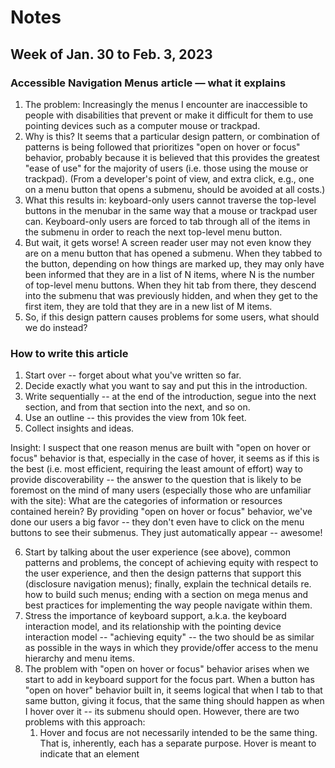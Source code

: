 # Notes

## Week of Jan. 30 to Feb. 3, 2023

### Accessible Navigation Menus article — what it explains

1. The problem: Increasingly the menus I encounter are inaccessible to people with disabilities that prevent or make it difficult for them to use pointing devices such as a computer mouse or trackpad.
1. Why is this? It seems that a particular design pattern, or combination of patterns is being followed that prioritizes "open on hover or focus" behavior, probably because it is believed that this provides the greatest "ease of use" for the majority of users (i.e. those using the mouse or trackpad). (From a developer's point of view, and extra click, e.g., one on a menu button that opens a submenu, should be avoided at all costs.)
1. What this results in: keyboard-only users cannot traverse the top-level buttons in the menubar in the same way that a mouse or trackpad user can. Keyboard-only users are forced to tab through all of the items in the submenu in order to reach the next top-level menu button.
1. But wait, it gets worse! A screen reader user may not even know they are on a menu button that has opened a submenu. When they tabbed to the button, depending on how things are marked up, they may only have been informed that they are in a list of N items, where N is the number of top-level menu buttons. When they hit tab from there, they descend into the submenu that was previously hidden, and when they get to the first item, they are told that they are in a new list of M items.
1. So, if this design pattern causes problems for some users, what should we do instead?

### How to write this article
1. Start over -- forget about what you've written so far.
1. Decide exactly what you want to say and put this in the introduction.
1. Write sequentially -- at the end of the introduction, segue into the next section, and from that section into the next, and so on.
1. Use an outline -- this provides the view from 10k feet.
1. Collect insights and ideas.

Insight: I suspect that one reason menus are built with "open on hover or focus" behavior is that, especially in the case of hover, it seems as if this is the best (i.e. most efficient, requiring the least amount of effort) way to provide discoverability -- the answer to the question that is likely to be foremost on the mind of many users (especially those who are unfamiliar with the site): What are the categories of information or resources contained herein? By providing "open on hover or focus" behavior, we've done our users a big favor -- they don't even have to click on the menu buttons to see their submenus. They just automatically appear -- awesome!

6. Start by talking about the user experience (see above), common patterns and problems, the concept of achieving equity with respect to the user experience, and then the design patterns that support this (disclosure navigation menus); finally, explain the technical details re. how to build such menus; ending with a section on mega menus and best practices for implementing the way people navigate within them.
1. Stress the importance of keyboard support, a.k.a. the keyboard interaction model, and its relationship with the pointing device interaction model -- "achieving equity" -- the two should be as similar as possible in the ways in which they provide/offer access to the menu hierarchy and menu items.
1. The problem with "open on hover or focus" behavior arises when we start to add in keyboard support for the focus part. When a button has "open on hover" behavior built in, it seems logical that when I tab to that same button, giving it focus, that the same thing should happen as when I hover over it -- its submenu should open. However, there are two problems with this approach:
    1. Hover and focus are not necessarily intended to be the same thing. That is, inherently, each has a separate purpose. Hover is meant to indicate that an element


